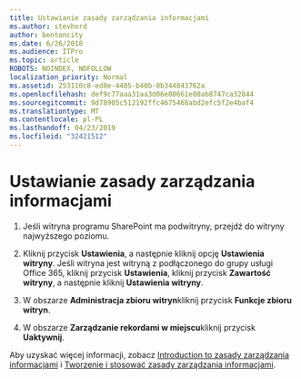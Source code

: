 ```yaml
---
title: Ustawianie zasady zarządzania informacjami
ms.author: stevhord
author: bentoncity
ms.date: 6/26/2018
ms.audience: ITPro
ms.topic: article
ROBOTS: NOINDEX, NOFOLLOW
localization_priority: Normal
ms.assetid: 253110c8-ed8e-4485-b40b-0b344843762a
ms.openlocfilehash: def9c77aaa31aa3d06e00661e80ab8747ca32844
ms.sourcegitcommit: 9d78905c512192ffc4675468abd2efc5f2e4baf4
ms.translationtype: MT
ms.contentlocale: pl-PL
ms.lasthandoff: 04/23/2019
ms.locfileid: "32421512"
---
```

# <a name="set-up-information-management-policies"></a>Ustawianie zasady zarządzania informacjami

1. Jeśli witryna programu SharePoint ma podwitryny, przejdź do witryny najwyższego poziomu.
    
2. Kliknij przycisk **Ustawienia**, a następnie kliknij opcję **Ustawienia witryny**. Jeśli witryna jest witryną z podłączonego do grupy usługi Office 365, kliknij przycisk **Ustawienia**, kliknij przycisk **Zawartość witryny**, a następnie kliknij **Ustawienia witryny**.
    
3. W obszarze **Administracja zbioru witryn**kliknij przycisk **Funkcje zbioru witryn**.
    
4. W obszarze **Zarządzanie rekordami w miejscu**kliknij przycisk **Uaktywnij**.
    
Aby uzyskać więcej informacji, zobacz [Introduction to zasady zarządzania informacjami](https://go.microsoft.com/fwlink/?linkid=404239) i [Tworzenie i stosować zasady zarządzania informacjami](https://go.microsoft.com/fwlink/?linkid=2003916).
  

